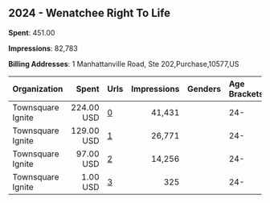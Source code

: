 ## 2024 - Wenatchee Right To Life 
**Spent**: 451.00

**Impressions**: 82,783

**Billing Addresses**: 1 Manhattanville Road, Ste 202,Purchase,10577,US

|Organization|Spent|Urls|Impressions|Genders|Age Brackets|Country Codes|
|:---|---:|:---|---:|:---|:---|:---|
|Townsquare Ignite|224.00 USD|[0](https://www.snap.com/political-ads/asset/69690e51bd9f746cd641f480431792f6b4e6a2e21d395644f453d18e19b0152f?mediaType=mp4)|41,431||24-|united states|
|Townsquare Ignite|129.00 USD|[1](https://www.snap.com/political-ads/asset/5a8b55e5e0b519c6a265cb2e3d680df535c36e78d3b9abb9ddbcf5acb5894739?mediaType=mp4)|26,771||24-|united states|
|Townsquare Ignite|97.00 USD|[2](https://www.snap.com/political-ads/asset/000713c59d2c4c449cbdb3f1dee9e9e38d1a968b90305c261fa42769ec791762?mediaType=mp4)|14,256||24-|united states|
|Townsquare Ignite|1.00 USD|[3](https://www.snap.com/political-ads/asset/073646d28ec82c59bcbc3745a36341e3c8ffe267084a8d47496d6c6802cbfbed?mediaType=mp4)|325||24-|united states|
